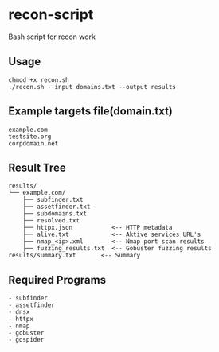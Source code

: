 # recon-script
Bash script for recon work

## Usage 
```
chmod +x recon.sh
./recon.sh --input domains.txt --output results
```

## Example targets file(domain.txt)
```
example.com
testsite.org
corpdomain.net
```
## Result Tree
```
results/
└── example.com/
    ├── subfinder.txt
    ├── assetfinder.txt
    ├── subdomains.txt
    ├── resolved.txt
    ├── httpx.json           <-- HTTP metadata
    ├── alive.txt            <-- Aktive services URL's
    ├── nmap_<ip>.xml        <-- Nmap port scan results
    ├── fuzzing_results.txt  <-- Gobuster fuzzing results
results/summary.txt       <-- Summary
```

## Required Programs
```
- subfinder
- assetfinder
- dnsx
- httpx
- nmap
- gobuster
- gospider
```
